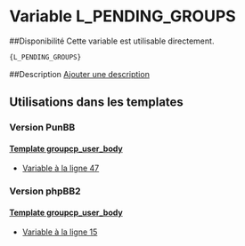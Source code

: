 # Variable L_PENDING_GROUPS

##Disponibilité
Cette variable est utilisable directement.

```html
{L_PENDING_GROUPS}
```

##Description
[Ajouter une description](https://fa-tvars.appspot.com/var/L_PENDING_GROUPS)

## Utilisations dans les templates

### Version PunBB

#### [Template groupcp_user_body](punbb/groupcp_user_body.md#readme)
* [Variable &agrave; la ligne 47](../punbb/groupcp_user_body.tpl#L47)

### Version phpBB2

#### [Template groupcp_user_body](subsilver/groupcp_user_body.md#readme)
* [Variable &agrave; la ligne 15](../subsilver/groupcp_user_body.tpl#L15)